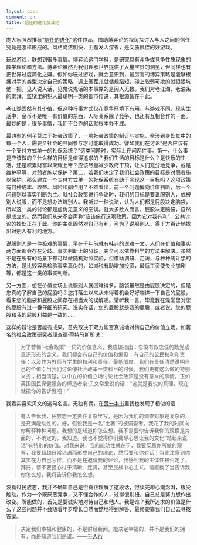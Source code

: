 ```yaml
---
layout: post
comment: on
title: 信任的进化及其他
---
```


向大家强烈推荐“[信任的进化](http://ncase.me/trust/)”这件作品，借助博弈论的视角探讨人与人之间的信任究竟是怎样形成的。风格简洁明快，主题发人深省，是文质俱佳的好游戏。
<!--excerpt-->

玩过游戏，联想到很多事情。博弈论这门学科，是研究具有斗争或竞争性质现象的数学理论和方法。博弈论虽然为我们理解世界提供了大量宝贵的洞见，但同样也有把世界过度简化之嫌。假如你玩过游戏，就会意识到，最厉害的博弈策略是能够根据对手的类型决定自己的策略，遇上硬茬儿就循规蹈矩，碰上软弱可欺的就狠狠坑他一把。见人说人话，见鬼说鬼话的本事靠的是阅人无数。我们对老江湖、老油条的崇拜，监狱里的犯人最聪明一类的都市传说，其根源皆在于此。

老江湖固然有其价值，但这种行事方式仅在竞争环境下有用。与游戏不同，现实生活中，金币不是唯一有价值的东西，人际关系除了竞争，也还有互相合作的一面。最妙的是，很多事情，我们不合作的话就根本办不成。

最典型的例子莫过于社会政策了，一项社会政策的制订与实施，牵涉到身处其中的每一个人，需要全社会的共同参与才可能取得成功。譬如我们在讨论“是否应该有一个支付方式单一的社保系统？”这类问题时，实际上在问两件事。第一，什么事是应该做的？什么样的目标是值得追求的？我们生活的目标是什么？是快乐的生活，还是积累财富以荣耀上帝？应该尽量减少政府干预，让人们充分地竞争，或是维护平等，对弱者施以保护？第二，若我们决定了我们社会政策的目标是对弱者施以保护，那么建立一个支付方式单一的社保系统有助于实现这一目标吗？这项政策有何种成本、收益、风险和副作用？不难看出，前一个问题偏向价值判断，后一个问题则以事实判断为主。就社会政策进行争论时，我们的目标是要说服别人，或被别人说服，而不是想办法坑别人。我听过一种说法，认为人们都是屁股决定脑袋，所以这一类的讨论都是虚伪无意义的空谈。就大多数人而言，屁股决定脑袋，自然是成立的。然而我们从来不会声称“应该施行这项政策，因为它对我有利”，公共讨论的妙处正在于此。你的主张固然对自己有利，可为了说服别人，得千方百计地找出对别人有利的地方。

说服别人是一件极难的事情，早在千年前就有韩非的说难一文。人们在价值和事实两方面都会存在分歧。事实判断上的分歧，完全可以依靠科学的方法来解决。虽然不是在所有的场景下都可以做随机对照实验，但借助调研、走访，与种种统计学的方法，是比较容易检验事实真伪的，如减税有助增加投资，最低工资使失业加剧等，都是这一类的事实判断。

另一方面，想在价值立场上说服别人就困难得多。脑袋虽然是由屁股决定的，但是您真的了解自己的屁股吗？您打落生以来从未得着机会好好端详一下自己的屁股，看来您的脑袋和屁股之间存在相当大的误解呢。请听我一言，毕竟我在澡堂里对您的屁股有过一番仔细的研究。说实在话，您的屁股就是我的屁股，或者说，您的屁股和我的屁股利益是一致的……

这样的辩论是否能有成果，首先取决于双方能否真诚地对待自己的价值立场。如著名的社会政策研究者[理查德·蒂特马斯](https://book.douban.com/subject/6845724/)所说：
> 为了警惕“社会政策”一词的价值含义，我应该指出：它没有效忠任何政党或意识形态的含义。我们都会有自己的价值和偏见；有自己的公民权利和责任；以及作为教师与学生的权利和责任。最低限度，我们有责任清楚说明自己的价值；当我们讨论像社会政策一类科目的时候，我们更有这么做的特别义务；相当清楚，以中立的价值立场讨论社会政策是没有意义的事情。正如英国国民保健服务的缔造者奈·贝文常爱说的话：“这就是我说的真理，现在就把你的告诉我吧！”

我着实喜欢贝文的这句名言。无独有偶，在[另一本书](https://book.douban.com/subject/5941341/)里我也发现了相似的话：
> 有人告诉我，民族志一定要往复杂里写，是因为我们的调查对象是复杂的，是充满能动性的。好，假设我是一名“土著”的被调查者。我花了我的时间向你解释种种问题。我想的是知道你怎么想。我不需要你告诉我你的观察是片面的，不确定的，我知道。我也不觉得你们费尽心思让我的文化“站起来说话”有特别的价值。对我来说，我的能动性就在于，我要反思你所做的观察，我要超越日常话语而形成自己的理论，然后要和你对话！当我注意到你其实在为自己写作，而不是在邀请我的评论，我感到我的主体性被否定了。拜托，请不要担心过于清晰、连贯，甚至民族中心主义。请直截了当告诉我你怎么想，我将告诉你我怎么想。

没看过民族志，我并不确知自己是否真正理解了这段话，但读完却心潮澎湃，很受触动。作为一个既厌恶竞争，又不懂合作的人，过得很别扭，自己总是努力想作出改变。所能做的，首先是要诚实地对待自己和他人。我是谁？我所追求的价值是什么？这些问题并不会随着年岁增长自然而然地得到解答，最终要靠我们自己去寻找答案。

> 决定我们幸福和健康的，不是财经新闻。能决定幸福的，并不是我们的拥有，而是知道我们是谁。——[千人行](https://1000gestalten.de/en/the-performance/)
